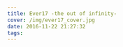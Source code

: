 ```yaml
---
title: Ever17 -the out of infinity-
cover: /img/ever17_cover.jpg
date: 2016-11-22 21:27:32
tags:
---
```

